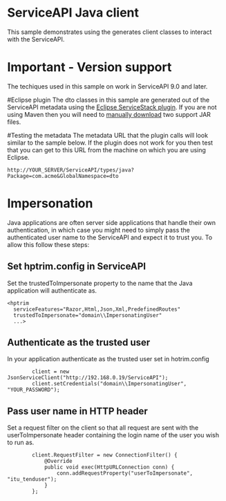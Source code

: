 # ServiceAPI Java client
This sample demonstrates using the generates client classes to interact with the ServiceAPI.

# Important - Version support
The techiques used in this sample on work in ServiceAPI 9.0 and later.

#Eclipse plugin
The dto classes in this sample are generated out of the ServiceAPI metadata using the [Eclipse ServiceStack plugin](https://github.com/ServiceStack/ServiceStack.Java/tree/master/src/ServiceStackEclipse).  If you are not using Maven then you will need to [manually download](https://github.com/ServiceStack/ServiceStack.Java/tree/master/src/ServiceStackEclipse#using-the-plugin-without-maven) two support JAR files.

#Testing the metadata
The metadata URL that the plugin calls will look similar to the sample below.  If the plugin does not work for you then test that you can get to this URL from the machine on which you are using Eclipse.
```
http://YOUR_SERVER/ServiceAPI/types/java?Package=com.acme&GlobalNamespace=dto
```

# Impersonation
Java applications are often server side applications that handle their own authentication, in which case you might need to simply pass the authenticated user name to the ServiceAPI and expect it to trust you.  To allow this follow these steps:

## Set hptrim.config in ServiceAPI
Set the trustedToImpersonate property to the name that the Java application will authenticate as.
```
<hptrim
  serviceFeatures="Razor,Html,Json,Xml,PredefinedRoutes"
  trustedToImpersonate="domain\\ImpersonatingUser"
  ...>
```  
## Authenticate as the trusted user
In your application authenticate as the trusted user set in hotrim.config
```
		client = new JsonServiceClient("http://192.168.0.19/ServiceAPI");
		client.setCredentials("domain\\ImpersonatingUser", "YOUR_PASSWORD");
```  

## Pass user name in HTTP header
Set a request filter on the client so that all request are sent with the userToImpersonate header containing the login name of the user you wish to run as.
```
		client.RequestFilter = new ConnectionFilter() {
            @Override
            public void exec(HttpURLConnection conn) {
                conn.addRequestProperty("userToImpersonate", "itu_tenduser");
            }
        };
```